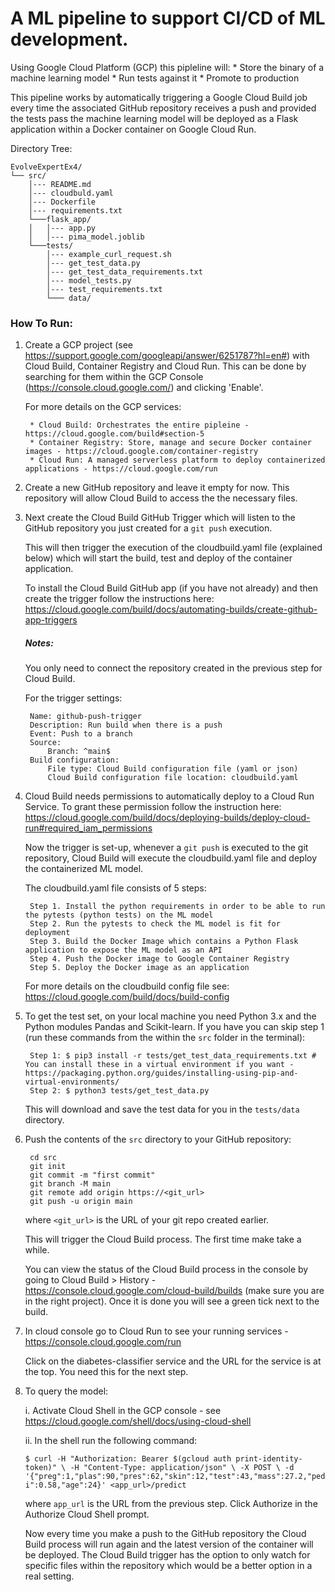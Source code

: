 # A ML pipeline to support CI/CD of ML development. 

Using Google Cloud Platform (GCP) this pipleline will:
	* Store the binary of a machine learning model
	* Run tests against it
	* Promote to production

This pipeline works by automatically triggering a Google Cloud Build job every time the associated GitHub 
repository receives a push and provided the tests pass the machine learning model will be deployed as a 
Flask application within a Docker container on Google Cloud Run.

Directory Tree:

```
EvolveExpertEx4/
└── src/
	│--- README.md
	│--- cloudbuld.yaml    
	│--- Dockerfile
	│--- requirements.txt
	└───flask_app/
	│   │--- app.py
	│   │--- pima_model.joblib  
	└───tests/
	    │--- example_curl_request.sh
	    │--- get_test_data.py
	    │--- get_test_data_requirements.txt
	    │--- model_tests.py
	    │--- test_requirements.txt
	    └─── data/
``` 


### How To Run:

1. Create a GCP project (see https://support.google.com/googleapi/answer/6251787?hl=en#) with Cloud Build, 
	Container Registry and Cloud Run. 
	This can be done by searching for them within the GCP Console (https://console.cloud.google.com/) 
	and clicking 'Enable'.

	For more details on the GCP services:

		* Cloud Build: Orchestrates the entire pipleine - https://cloud.google.com/build#section-5
		* Container Registry: Store, manage and secure Docker container images - https://cloud.google.com/container-registry
		* Cloud Run: A managed serverless platform to deploy containerized applications - https://cloud.google.com/run


2. Create a new GitHub repository and leave it empty for now. 
This repository will allow Cloud Build to access the the necessary files.

3. Next create the Cloud Build GitHub Trigger which will listen to the GitHub repository you just created for a `git push` execution. 

	This will then trigger the execution of the cloudbuild.yaml file (explained below) which will start the build, 
	test and deploy of the container application. 

	To install the Cloud Build GitHub app (if you have not already) and then create the trigger follow the instructions here:
		https://cloud.google.com/build/docs/automating-builds/create-github-app-triggers

	##### Notes:
	You only need to connect the repository created in the previous step for Cloud Build.
	
	For the trigger settings:

		Name: github-push-trigger
		Description: Run build when there is a push
		Event: Push to a branch
		Source: 
			Branch: ^main$
		Build configuration:
			File type: Cloud Build configuration file (yaml or json)
			Cloud Build configuration file location: cloudbuild.yaml

4. Cloud Build needs permissions to automatically deploy to a Cloud Run Service.
	To grant these permission follow the instruction here: 
	https://cloud.google.com/build/docs/deploying-builds/deploy-cloud-run#required_iam_permissions

	Now the trigger is set-up, whenever a `git push` is executed to the git repository, 
	Cloud Build will execute the cloudbuild.yaml file and deploy the containerized ML model.

	The cloudbuild.yaml file consists of 5 steps:
		
		Step 1. Install the python requirements in order to be able to run the pytests (python tests) on the ML model
		Step 2. Run the pytests to check the ML model is fit for deployment
		Step 3. Build the Docker Image which contains a Python Flask application to expose the ML model as an API
		Step 4. Push the Docker image to Google Container Registry
		Step 5. Deploy the Docker image as an application
	For more details on the cloudbuild config file see: https://cloud.google.com/build/docs/build-config

5. To get the test set, on your local machine you need Python 3.x and the Python modules Pandas and Scikit-learn.
	If you have you can skip step 1 (run these commands from the within the `src` folder in the terminal):

		Step 1: $ pip3 install -r tests/get_test_data_requirements.txt # You can install these in a virtual environment if you want - https://packaging.python.org/guides/installing-using-pip-and-virtual-environments/
		Step 2: $ python3 tests/get_test_data.py

	This will download and save the test data for you in the `tests/data` directory.

6. Push the contents of the `src` directory to your GitHub repository:

		cd src
		git init
		git commit -m "first commit"
		git branch -M main
		git remote add origin https://<git_url>
		git push -u origin main
	
	where `<git_url>` is the URL of your git repo created earlier.

	This will trigger the Cloud Build process. The first time make take a while.
	
	You can view the status of the Cloud Build process in the console by going to 
	Cloud Build > History - https://console.cloud.google.com/cloud-build/builds (make sure you are in the right project).
	Once it is done you will see a green tick next to the build.

7. In cloud console go to Cloud Run to see your running services - https://console.cloud.google.com/run
	
	Click on the diabetes-classifier service and the URL for the service is at the top. You need this for the next step.

8. To query the model:

	i. Activate Cloud Shell in the GCP console - see https://cloud.google.com/shell/docs/using-cloud-shell

	ii. In the shell run the following command:

	`
	$ curl -H "Authorization: Bearer $(gcloud auth print-identity-token)" \
	 -H "Content-Type: application/json" \
	 -X POST \
	 -d '{"preg":1,"plas":90,"pres":62,"skin":12,"test":43,"mass":27.2,"pedi":0.58,"age":24}' <app_url>/predict
	 `
	 
	 where `app_url` is the URL from the previous step. 
	 Click Authorize in the Authorize Cloud Shell prompt. 

	 Now every time you make a push to the GitHub repository the Cloud Build process will run again 
	 and the latest version of the container will be deployed. The Cloud Build trigger has the option to only
	 watch for specific files within the repository which would be a better option in a real setting.







